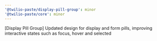 ```yaml
---
'@twilio-paste/display-pill-group': minor
'@twilio-paste/core': minor
---
```


[Display Pill Group] Updated design for display and form pills, improving interactive states such as focus, hover and selected

